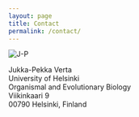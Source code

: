 ```yaml
---
layout: page
title: Contact
permalink: /contact/
---
```


![J-P](/Users/verta/myblog/jpverta.github.io/figures/figure1_verta_new_phytol.jpg)  

Jukka-Pekka Verta  
University of Helsinki  
Organismal and Evolutionary Biology  
Viikinkaari 9  
00790 Helsinki, Finland

